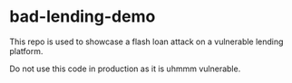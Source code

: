 # bad-lending-demo

This repo is used to showcase a flash loan attack on a vulnerable lending platform.

Do not use this code in production as it is uhmmm vulnerable.
